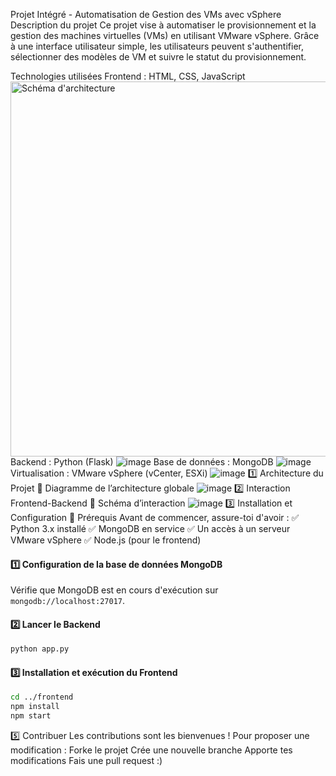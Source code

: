 Projet Intégré - Automatisation de Gestion des VMs avec vSphere
Description du projet
Ce projet vise à automatiser le provisionnement et la gestion des machines virtuelles (VMs) en utilisant VMware vSphere. Grâce à une interface utilisateur simple, les utilisateurs peuvent s'authentifier, sélectionner des modèles de VM et suivre le statut du provisionnement.

Technologies utilisées
Frontend : HTML, CSS, JavaScript <img src="![image](https://github.com/user-attachments/assets/39fbe63e-ed2f-4544-ae62-e80712f9892b)
" alt="Schéma d'architecture" width="600">
Backend : Python (Flask)
![image](https://github.com/user-attachments/assets/0335d262-65c4-4abf-bd7f-110423af471b)
Base de données : MongoDB
![image](https://github.com/user-attachments/assets/ab33fca2-e3ba-477a-9de5-2f3661792e3d)
Virtualisation : VMware vSphere (vCenter, ESXi)
![image](https://github.com/user-attachments/assets/ad774925-c8eb-4391-813a-6fad6bcd260e)
1️⃣ Architecture du Projet
📌 Diagramme de l’architecture globale
![image](https://github.com/user-attachments/assets/b9a5351a-dc57-40a7-ad51-4a0c08f39552)
2️⃣ Interaction Frontend-Backend
📌 Schéma d’interaction
![image](https://github.com/user-attachments/assets/d3008347-9ef0-4211-b231-7154091bd95a)
3️⃣ Installation et Configuration
📌 Prérequis
Avant de commencer, assure-toi d'avoir :
✅ Python 3.x installé
✅ MongoDB en service
✅ Un accès à un serveur VMware vSphere
✅ Node.js (pour le frontend)

#### 1️⃣ Configuration de la base de données MongoDB
Vérifie que MongoDB est en cours d'exécution sur `mongodb://localhost:27017`.

#### 2️⃣ Lancer le Backend
```bash
python app.py
```

#### 3️⃣ Installation et exécution du Frontend
```bash
cd ../frontend
npm install
npm start
```
5️⃣ Contribuer
Les contributions sont les bienvenues ! Pour proposer une modification :
Forke le projet
Crée une nouvelle branche
Apporte tes modifications
Fais une pull request :)

